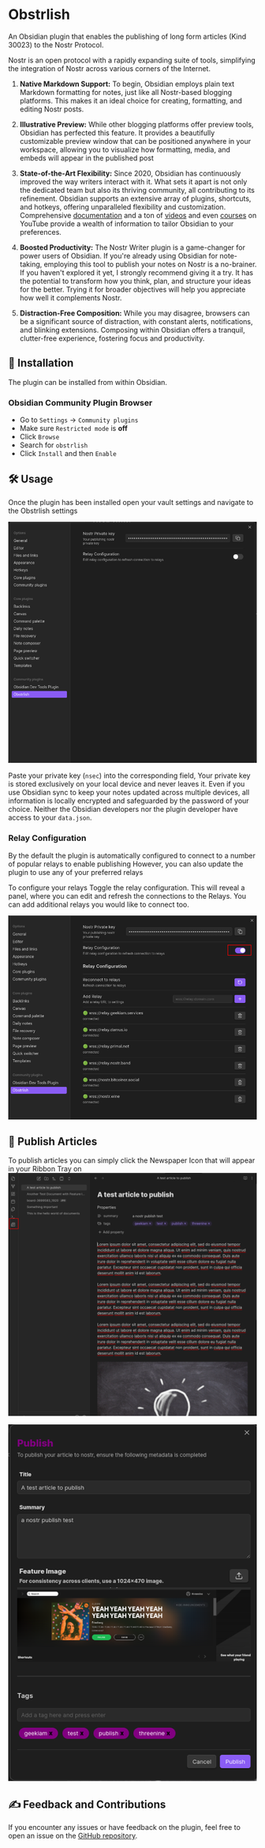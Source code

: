 # Obstrlish

An Obsidian plugin that enables the publishing of long form articles (Kind 30023) to the Nostr Protocol. 

Nostr is an open protocol with a rapidly expanding suite of tools, simplifying the integration of Nostr across various 
corners of the Internet. 

1. **Native Markdown Support:** To begin, Obsidian employs plain text Markdown formatting for notes, just like all 
Nostr-based blogging platforms. This makes it an ideal choice for creating, formatting, and editing Nostr posts.

2. **Illustrative Preview:** While other blogging platforms offer preview tools, Obsidian has perfected this feature. 
It provides a beautifully customizable preview window that can be positioned anywhere in your workspace, allowing you 
to visualize how formatting, media, and embeds will appear in the published post

3. **State-of-the-Art Flexibility:** Since 2020, Obsidian has continuously improved the way writers interact with it. 
What sets it apart is not only the dedicated team but also its thriving community, all contributing to its refinement. 
Obsidian supports an extensive array of plugins, shortcuts, and hotkeys, offering unparalleled flexibility and 
customization. Comprehensive [documentation](https://help.obsidian.md/Home) and a ton of [videos](https://www.youtube.com/results?search_query=obsidian) 
and even [courses](https://youtu.be/WqKluXIra70?si=3ZlnOZA9o3xXys8M) on YouTube provide a wealth of information to 
tailor Obsidian to your preferences.

4. **Boosted Productivity:** The Nostr Writer plugin is a game-changer for power users of Obsidian. If you're already 
using Obsidian for note-taking, employing this tool to publish your notes on Nostr is a no-brainer. If you haven't 
explored it yet, I strongly recommend giving it a try. It has the potential to transform how you think, plan, and 
structure your ideas for the better. Trying it for broader objectives will help you appreciate how well it complements Nostr.

5. **Distraction-Free Composition:** While you may disagree, browsers can be a significant source of distraction, 
with constant alerts, notifications, and blinking extensions. Composing within Obsidian offers a tranquil, 
clutter-free experience, fostering focus and productivity.

## 🚀 Installation

The plugin can be installed from within Obsidian.

### Obsidian Community Plugin Browser

- Go to `Settings` -> `Community plugins`
- Make sure `Restricted mode` is **off**
- Click `Browse`
- Search for `obstrlish`
- Click `Install` and then `Enable`

## 🛠️ Usage

Once the plugin has been installed open your vault settings and navigate to the Obstrlish settings

![Settings Tab](images/Settings.png)

Paste your private key (`nsec`) into the corresponding field, Your private key is stored exclusively on your local 
device and never leaves it. Even if you use Obsidian sync to keep your notes updated across multiple devices, all 
information is locally encrypted and safeguarded by the password of your choice. Neither the Obsidian developers 
nor the plugin developer have access to your `data.json`.

### Relay Configuration
By the default the plugin is automatically configured to connect to a number of popular relays to enable publishing However,
you can also update the plugin to use any of your preferred relays

To configure your relays Toggle the relay configuration. This will reveal a panel, where you can edit and refresh the
connections to the Relays.  You can add additional relays you would like to connect too.

![Relay Configuration](images/relay-configuration.png)



## 📰  Publish Articles

To publish articles you can simply click the Newspaper Icon that will appear in your Ribbon Tray on 
![Publish Articles](images/publish.png)

![Publish](images/publishing.png)

## ✍️ Feedback and Contributions

If you encounter any issues or have feedback on the plugin, feel free to open an issue on the [GitHub repository](https://github.com/threenine/obstrlish). 
